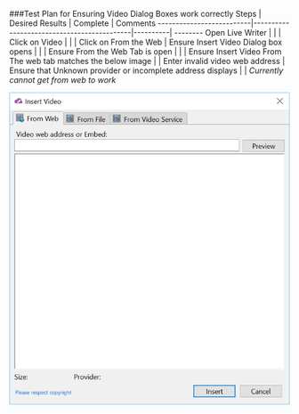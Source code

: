 ###Test Plan for Ensuring Video Dialog Boxes work correctly
Steps                  | Desired Results                | Complete | Comments
--------------------------|--------------------------------------------|----------| --------
Open Live Writer |  |  |
Click on Video | | | 
Click on From the Web | Ensure Insert Video Dialog box opens | |
| Ensure From the Web Tab is open | |
| Ensure Insert Video From The web tab matches the below image | |
Enter invalid video web address | Ensure that Unknown provider or incomplete address displays | |
*Currently cannot get from web to work*



![Insert Video From Web](images/videofromweb.png) 